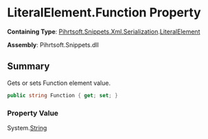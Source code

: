 # LiteralElement\.Function Property

**Containing Type**: [Pihrtsoft.Snippets.Xml.Serialization](../../README.md)\.[LiteralElement](../README.md)

**Assembly**: Pihrtsoft\.Snippets\.dll

## Summary

Gets or sets Function element value\.

```csharp
public string Function { get; set; }
```

### Property Value

System\.[String](https://docs.microsoft.com/en-us/dotnet/api/system.string)

